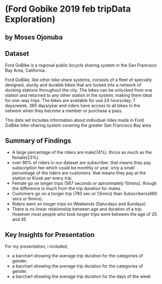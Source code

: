 # (Ford Gobike 2019 feb tripData Exploration)
## by Moses Ojonuba


## Dataset

Ford GoBike is a regional public bicycle sharing system in the San Francisco Bay Area, California.

Ford GoBike, like other bike share systems, consists of a fleet of specially designed, sturdy and durable bikes that are locked into a network of docking stations throughout the city. The bikes can be unlocked from one station and returned to any other station in the system, making them ideal for one-way trips. The bikes are available for use 24 hours/day, 7 days/week, 365 days/year and riders have access to all bikes in the network when they become a member or purchase a pass.

This data set includes information about individual rides made in Ford GoBike bike-sharing system covering the greater San Francisco Bay area


## Summary of Findings
- A large percentage of the riders are male(74%). thrice as much as the female(23%).
- over 90% of riders in our dataset are subscriber. that means they pay subscription fee which could be monthly or year. only a small percentage of the riders are customers. that means they pay at the station or Kiosk per every trip.
- Female go on longer trips (567 seconds or aproximately 10mins). though the difference is much from the trip duration for males.
- Customers go on a longer trip (780 sec or 13mins) than Subscribers(490 secs or 9mins).
- Riders went on longer trips on Weekends (Saturdays and Sundays)
- There is no linear relationship between age and duration of a trip. However most people who took longer trips were between the age of 25 and 45


## Key Insights for Presentation

For my presentation, i included; 
- a barchart showing the average trip duration for the categories of gender.
- a barchart showing the average trip duration for the categories of gender.
- a barchart showing the average trip duration for the days of the week
